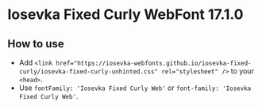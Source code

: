 # Iosevka Fixed Curly WebFont 17.1.0

## How to use

- Add `<link href="https://iosevka-webfonts.github.io/iosevka-fixed-curly/iosevka-fixed-curly-unhinted.css" rel="stylesheet" />` to your `<head>`.
- Use `fontFamily: 'Iosevka Fixed Curly Web'` or `font-family: 'Iosevka Fixed Curly Web'`.
